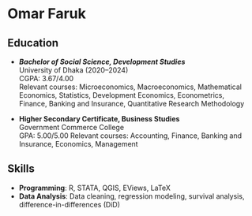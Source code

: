 # Omar Faruk

## Education
- ***Bachelor of Social Science, Development Studies***  
  University of Dhaka (2020–2024)  
  CGPA: 3.67/4.00  
  Relevant courses:  Microeconomics, Macroeconomics, Mathematical Economics, Statistics, Development Economics, Econometrics,  
  Finance, Banking and Insurance, Quantitative Research Methodology
  
- **Higher Secondary Certificate, Business Studies**  
  Government Commerce College  
  GPA: 5.00/5.00
  Relevant courses:  Accounting, Finance, Banking and Insurance, Economics, Management
  

## Skills
- **Programming**: R, STATA, QGIS, EViews, LaTeX  
- **Data Analysis**: Data cleaning, regression modeling, survival analysis, difference-in-differences (DiD) 
